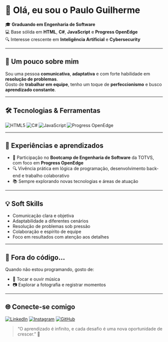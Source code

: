 # 👋 Olá, eu sou o Paulo Guilherme

🎓 **Graduando em Engenharia de Software**  
💻 Base sólida em **HTML**, **C#**, **JavaScript** e **Progress OpenEdge**  
🔍 Interesse crescente em **Inteligência Artificial** e **Cybersecurity**  

---

## 🚀 Um pouco sobre mim
Sou uma pessoa **comunicativa**, **adaptativa** e com forte habilidade em **resolução de problemas**.  
Gosto de **trabalhar em equipe**, tenho um toque de **perfeccionismo** e busco **aprendizado constante**.

---

## 🛠️ Tecnologias & Ferramentas
![HTML5](https://img.shields.io/badge/HTML5-E34F26?style=for-the-badge&logo=html5&logoColor=white)
![C#](https://img.shields.io/badge/C%23-239120?style=for-the-badge&logo=c-sharp&logoColor=white)
![JavaScript](https://img.shields.io/badge/JavaScript-F7DF1E?style=for-the-badge&logo=javascript&logoColor=black)
![Progress OpenEdge](https://img.shields.io/badge/Progress%20OpenEdge-0095D5?style=for-the-badge&logo=progress&logoColor=white)

---

## 📌 Experiências e aprendizados
- 🎯 Participação no **Bootcamp de Engenharia de Software** da TOTVS, com foco em **Progress OpenEdge**  
- 🔍 Vivência prática em lógica de programação, desenvolvimento back-end e trabalho colaborativo  
- 📚 Sempre explorando novas tecnologias e áreas de atuação

---

## 💡 Soft Skills
- Comunicação clara e objetiva  
- Adaptabilidade a diferentes cenários  
- Resolução de problemas sob pressão  
- Colaboração e espírito de equipe  
- Foco em resultados com atenção aos detalhes

---

## 🎵 Fora do código...
Quando não estou programando, gosto de:
- 🎸 Tocar e ouvir música  
- 📷 Explorar a fotografia e registrar momentos  

---

## 🌐 Conecte-se comigo
[![LinkedIn](https://img.shields.io/badge/LinkedIn-0A66C2?style=for-the-badge&logo=linkedin&logoColor=white)](https://www.linkedin.com/in/SEU-LINKEDIN)
[![Instagram](https://img.shields.io/badge/Instagram-E4405F?style=for-the-badge&logo=instagram&logoColor=white)](https://www.instagram.com/SEU-INSTAGRAM)
[![GitHub](https://img.shields.io/badge/GitHub-171515?style=for-the-badge&logo=github&logoColor=white)](https://github.com/SEU-GITHUB)

> “O aprendizado é infinito, e cada desafio é uma nova oportunidade de crescer.” 🚀